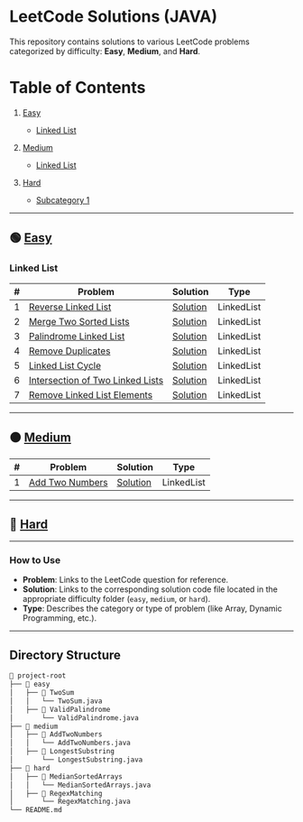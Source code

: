 # LeetCode Solutions (JAVA)

This repository contains solutions to various LeetCode problems categorized by difficulty: **Easy**, **Medium**, and **Hard**.

# Table of Contents

1. [Easy](#-easy)

   - [Linked List](#linked-list)

2. [Medium](#-medium)

   - [Linked List](#linked-list)

3. [Hard](#-hard)

   - [Subcategory 1](#hard-subcategory-1)

---

## 🟢 [Easy](easy)

### Linked List

| #   | Problem                                                                                                          | Solution                                                        | Type       |
| --- | ---------------------------------------------------------------------------------------------------------------- | --------------------------------------------------------------- | ---------- |
| 1   | [Reverse Linked List](https://leetcode.com/problems/reverse-linked-list/description/)                            | [Solution](easy/reverse-linked-list/Solution.java)              | LinkedList |
| 2   | [Merge Two Sorted Lists](https://leetcode.com/problems/merge-two-sorted-lists/description/)                      | [Solution](easy/merge-two-sorted-lists/Solution.java)           | LinkedList |
| 3   | [Palindrome Linked List](https://leetcode.com/problems/palindrome-linked-list/description/)                      | [Solution](easy/palindrome-linked-list/Solution.java)           | LinkedList |
| 4   | [Remove Duplicates](https://leetcode.com/problems/remove-duplicates-from-sorted-list/)                           | [Solution](easy/remove-duplicates/Solution.java)                | LinkedList |
| 5   | [ Linked List Cycle](https://leetcode.com/problems/linked-list-cycle/description/)                               | [Solution](easy/linked-list-cycle/Solution.java)                | LinkedList |
| 6   | [ Intersection of Two Linked Lists](https://leetcode.com/problems/intersection-of-two-linked-lists/description/) | [Solution](easy/intersection-of-two-linked-lists/Solution.java) | LinkedList |
| 7   | [Remove Linked List Elements](https://leetcode.com/problems/remove-linked-list-elements/description/)            | [Solution](easy/remove-linked-list-elements/Solution.java)      | LinkedList |

---

## 🟠 [Medium](medium)

| #   | Problem                                                           | Solution                                         | Type       |
| --- | ----------------------------------------------------------------- | ------------------------------------------------ | ---------- |
| 1   | [Add Two Numbers](https://leetcode.com/problems/add-two-numbers/) | [Solution](medium/add-two-numbers/Solution.java) | LinkedList |

---

## 🔴 [Hard](hard)

---

### How to Use

- **Problem**: Links to the LeetCode question for reference.
- **Solution**: Links to the corresponding solution code file located in the appropriate difficulty folder (`easy`, `medium`, or `hard`).
- **Type**: Describes the category or type of problem (like Array, Dynamic Programming, etc.).

---

## Directory Structure

```bash
📂 project-root
├── 📂 easy
│   ├── 📂 TwoSum
│   │   └── TwoSum.java
│   ├── 📂 ValidPalindrome
│       └── ValidPalindrome.java
├── 📂 medium
│   ├── 📂 AddTwoNumbers
│   │   └── AddTwoNumbers.java
│   ├── 📂 LongestSubstring
│       └── LongestSubstring.java
├── 📂 hard
│   ├── 📂 MedianSortedArrays
│   │   └── MedianSortedArrays.java
│   ├── 📂 RegexMatching
│       └── RegexMatching.java
└── README.md

```
